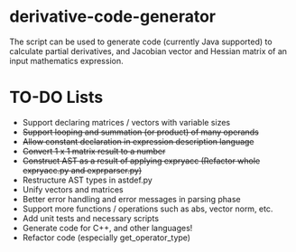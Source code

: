 derivative-code-generator
=========================

The script can be used to generate code (currently Java supported) to calculate partial derivatives, and Jacobian vector and Hessian matrix of an input mathematics expression.

TO-DO Lists
=========================
- Support declaring matrices / vectors with variable sizes
- ~~Support looping and summation (or product) of many operands~~
- ~~Allow constant declaration in expression description language~~
- ~~Convert 1 x 1 matrix result to a number~~
- ~~Construct AST as a result of applying expryacc (Refactor whole expryacc.py and exprparser.py)~~
- Restructure AST types in astdef.py
- Unify vectors and matrices
- Better error handling and error messages in parsing phase
- Support more functions / operations such as abs, vector norm, etc.
- Add unit tests and necessary scripts
- Generate code for C++, and other languages!
- Refactor code (especially get_operator_type)

